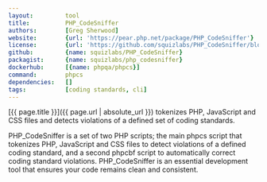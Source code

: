 ```yaml
---
layout:         tool
title:          PHP_CodeSniffer
authors:        [Greg Sherwood]
website:        {url: 'https://pear.php.net/package/PHP_CodeSniffer'}
license:        {url: 'https://github.com/squizlabs/PHP_CodeSniffer/blob/master/licence.txt', label: 'BSD 3-clause "New" or "Revised" License'}
github:         {name: squizlabs/PHP_CodeSniffer}
packagist:      {name: squizlabs/php_codesniffer}               
dockerhub:      [{name: phpqa/phpcs}]     
command:        phpcs  
dependencies:   []
tags:           [coding standards, cli] 
---
```


[{{ page.title }}]({{ page.url | absolute_url }}) tokenizes PHP, JavaScript and CSS files and detects violations of a defined set of coding standards.

<!--more-->

PHP_CodeSniffer is a set of two PHP scripts; the main phpcs script that tokenizes PHP, JavaScript and CSS files
to detect violations of a defined coding standard, and a second phpcbf script to automatically correct coding standard violations.
PHP_CodeSniffer is an essential development tool that ensures your code remains clean and consistent.
